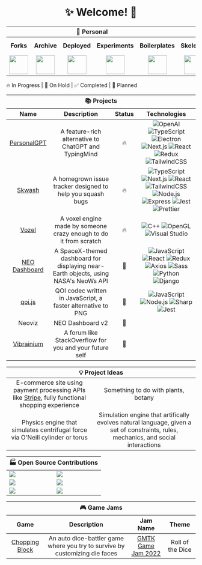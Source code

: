 <h1 align="center">✨ Welcome! 🌌</h1>

<table>
  <thead>
    <tr>
      <th align="center" colspan="5">🏡 Personal</th>
      <th align="center" colspan="3">🏢 Team</th>
    </tr>
  </thead>
  <tbody>
    <tr>
      <td align="center"><b>Forks</b></td>
      <td align="center"><b>Archive</b></td>
      <td align="center"><b>Deployed</b></td>
      <td align="center"><b>Experiments</b></td>
      <td align="center"><b>Boilerplates</b></td>
      <td align="center"><b>Skelenet</b></td>
      <td align="center"><b>Ariesnet</b></td>
      <td align="center"><b>Civil Engineers</b></td>
    </tr>
    <tr>
      <td align="center">
        <a href="https://github.com/RickyC0626-forks" title="Forked Projects">
          <img src="https://avatars.githubusercontent.com/u/121321200?s=200&v=4" width="50">
        </a>
      </td>
      <td align="center">
        <a href="https://github.com/RickyC0626-archive" title="Archived Projects">
          <img src="https://avatars.githubusercontent.com/u/121328201?s=200&v=4" width="50">
        </a>
      </td>
      <td align="center">
        <a href="https://github.com/RickyC0626-gh-pages" title="Deployed Pages">
          <img src="https://avatars.githubusercontent.com/u/121332196?s=200&v=4" width="50">
        </a>
      </td>
      <td align="center">
        <a href="https://github.com/RickyC0626-experiments" title="Experiments">
          <img src="https://avatars.githubusercontent.com/u/121334105?s=200&v=4" width="50">
        </a>
      </td>
      <td align="center">
        <a href="https://github.com/RickyC0626-boilerplate" title="Boilerplates">
          <img src="https://avatars.githubusercontent.com/u/121332704?s=200&v=4" width="50">
        </a>
      </td>
      <td align="center">
        <a href="https://github.com/skelenet" title="Skelenet Labs">
          <img src="https://avatars.githubusercontent.com/u/86542896?s=200&v=4" width="50">
        </a>
      </td>
      <td align="center">
        <a href="https://github.com/ariesnet" title="Aries Network">
          <img src="https://avatars.githubusercontent.com/u/101829519?s=200&v=4" width="50">
        </a>
      </td>
      <td align="center">
        <a href="https://github.com/Civil-Engineers" title="Civil Engineers">
          <img src="https://avatars.githubusercontent.com/u/109439685?s=200&v=4" width="50">
        </a>
      </td>
    </tr>
  </tbody>
</table>

<span>🔥 In Progress | 🛑 On Hold | ✅ Completed | 💭 Planned</span>
<table>
  <thead>
    <tr>
      <th align="center" colspan="10">📚 Projects</th>
    </tr>
    <tr>
      <th align="center">Name</th>
      <th align="center">Description</th>
      <th align="center">Status</th>
      <th align="center">Technologies</th>
    </tr>
  </thead>
  <tbody>
    <tr>
      <td align="center">
        <a href="https://github.com/personalgpt/personalgpt" title="personalgpt/personalgpt">
          <span>PersonalGPT</span>
        </a>
      </td>
      <td align="center">A feature-rich alternative to ChatGPT and TypingMind</td>
      <td align="center" title="In Progress">🔥</td>
      <td align="center">
        <img alt="OpenAI" src="https://img.shields.io/badge/-OpenAI-0d1117?style=for-the-badge&logo=openai&logoColor=412991" />
        <img alt="TypeScript" src="https://img.shields.io/badge/-TypeScript-0d1117?style=for-the-badge&logo=typescript&logoColor=3178C6" />
        <img alt="Electron" src="https://img.shields.io/badge/-Electron-0d1117?style=for-the-badge&logo=electron&logoColor=47848F" />
        <img alt="Next.js" src="https://img.shields.io/badge/-Next.js-0d1117?style=for-the-badge&logo=next.js&logoColor=white" />
        <img alt="React" src="https://img.shields.io/badge/-React-0d1117?style=for-the-badge&logo=react&logoColor=61DAFB" />
        <img alt="Redux" src="https://img.shields.io/badge/-Redux-0d1117?style=for-the-badge&logo=redux&logoColor=764ABC" />
        <img alt="TailwindCSS" src="https://img.shields.io/badge/-TailwindCSS-0d1117?style=for-the-badge&logo=tailwindcss&logoColor=06B6D4" />
      </td>
    </tr>
    <tr>
      <td align="center">
        <a href="https://github.com/rickyc0626/skwash" title="rickyc0626/skwash">
          <span>Skwash</span>
        </a>
      </td>
      <td align="center">A homegrown issue tracker designed to help you squash bugs</td>
      <td align="center" title="In Progress">🔥</td>
      <td align="center">
        <img alt="TypeScript" src="https://img.shields.io/badge/-TypeScript-0d1117?style=for-the-badge&logo=typescript&logoColor=3178C6" />
        <img alt="Next.js" src="https://img.shields.io/badge/-Next.js-0d1117?style=for-the-badge&logo=next.js&logoColor=white" />
        <img alt="React" src="https://img.shields.io/badge/-React-0d1117?style=for-the-badge&logo=react&logoColor=61DAFB" />
        <img alt="TailwindCSS" src="https://img.shields.io/badge/-TailwindCSS-0d1117?style=for-the-badge&logo=tailwindcss&logoColor=06B6D4" />
        <img alt="Node.js" src="https://img.shields.io/badge/-Node.js-0d1117?style=for-the-badge&logo=node.js&logoColor=339933" />
        <img alt="Express" src="https://img.shields.io/badge/-Express-0d1117?style=for-the-badge&logo=express&logoColor=white" />
        <img alt="Jest" src="https://img.shields.io/badge/-Jest-0d1117?style=for-the-badge&logo=jest&logoColor=C21325" />
        <img alt="Prettier" src="https://img.shields.io/badge/-Prettier-0d1117?style=for-the-badge&logo=prettier&logoColor=F7B93E" />
      </td>
    </tr>
    <tr>
      <td align="center">
        <a href="https://github.com/rickyc0626/vozel" title="rickyc0626/vozel">
          <span>Vozel</span>
        </a>
      </td>
      <td align="center">A voxel engine made by someone crazy enough to do it from scratch</td>
      <td align="center" title="In Progress">🔥</td>
      <td align="center">
        <img alt="C++" src="https://img.shields.io/badge/-C++-0d1117?style=for-the-badge&logo=cplusplus&logoColor=00599C" />
        <img alt="OpenGL" src="https://img.shields.io/badge/-OpenGL-0d1117?style=for-the-badge&logo=opengl&logoColor=5586A4" />
        <img alt="Visual Studio" src="https://img.shields.io/badge/-Visual Studio-0d1117?style=for-the-badge&logo=visualstudio&logoColor=5C2D91" />
      </td>
    </tr>
    <tr>
      <td align="center">
        <a href="https://devpost.com/software/neo-dashboard-z160cl" title="devpost/neo-dashboard">
          <span>NEO Dashboard</span>
        </a>
      </td>
      <td align="center">A SpaceX-themed dashboard for displaying near-Earth objects, using NASA's NeoWs API</td>
      <td align="center" title="On Hold">🛑</td>
      <td align="center">
        <img alt="JavaScript" src="https://img.shields.io/badge/-JavaScript-0d1117?style=for-the-badge&logo=javascript&logoColor=F7DF1E" />
        <img alt="React" src="https://img.shields.io/badge/-React-0d1117?style=for-the-badge&logo=react&logoColor=61DAFB" />
        <img alt="Redux" src="https://img.shields.io/badge/-Redux-0d1117?style=for-the-badge&logo=redux&logoColor=764ABC" />
        <img alt="Axios" src="https://img.shields.io/badge/-Axios-0d1117?style=for-the-badge&logo=axios&logoColor=5A29E4" />
        <img alt="Sass" src="https://img.shields.io/badge/-Sass-0d1117?style=for-the-badge&logo=sass&logoColor=CC6699" />
        <img alt="Python" src="https://img.shields.io/badge/-Python-0d1117?style=for-the-badge&logo=python&logoColor=3776AB" />
        <img alt="Django" src="https://img.shields.io/badge/-Django-0d1117?style=for-the-badge&logo=django&logoColor=092E20" />
      </td>
    </tr>
    <tr>
      <td align="center">
        <a href="https://github.com/rickyc0626/qoi.js" title="rickyc0626/qoi.js">
          <span>qoi.js</span>
        </a>
      </td>
      <td align="center">QOI codec written in JavaScript, a faster alternative to PNG</td>
      <td align="center" title="On Hold">🛑</td>
      <td align="center">
        <img alt="JavaScript" src="https://img.shields.io/badge/-JavaScript-0d1117?style=for-the-badge&logo=javascript&logoColor=F7DF1E" />
        <img alt="Node.js" src="https://img.shields.io/badge/-Node.js-0d1117?style=for-the-badge&logo=node.js&logoColor=339933" />
        <img alt="Sharp" src="https://img.shields.io/badge/-Sharp-0d1117?style=for-the-badge&logo=sharp&logoColor=99CC00" />
        <img alt="Jest" src="https://img.shields.io/badge/-Jest-0d1117?style=for-the-badge&logo=jest&logoColor=C21325" />
      </td>
    </tr>
    <tr>
      <td align="center">
        <span>Neoviz</span>
      </td>
      <td align="center">NEO Dashboard v2</td>
      <td align="center" title="Planned">💭</td>
      <td align="center">
      </td>
    </tr>
    <tr>
      <td align="center">
        <a href="https://github.com/rickyc0626/vibrainium" title="rickyc0626/vibrainium">
          <span>Vibrainium</span>
        </a>
      </td>
      <td align="center">A forum like StackOverflow for you and your future self</td>
      <td align="center" title="Planned">💭</td>
      <td align="center">
      </td>
    </tr>
  </tbody>
</table>

<table>
  <thead>
    <tr>
      <th align="center" colspan="5">💡 Project Ideas</th>
    </tr>
  </thead>
  <tbody>
    <tr>
      <td align="center">
        E-commerce site using payment processing APIs like <a href="https://stripe.com/"><span>Stripe</span></a>, fully functional shopping experience
      </td>
      <td align="center">
        Something to do with plants, botany
      </td>
    </tr>
    <tr>
      <td align="center">
        Physics engine that simulates centrifugal force via O'Neill cylinder or torus
      </td>
      <td align="center">
        Simulation engine that artifically evolves natural language, given a set of constraints, rules, mechanics, and social interactions
      </td>
    </tr>
  </tbody>
</table>

<table>
  <thead>
    <tr>
      <th align="center" colspan="2">🏭 Open Source Contributions</th>
    </tr>
  </thead>
  <tbody>
    <tr>
      <td>
        <a href="https://github.com/boardgameio/boardgame.io" title="boardgameio/boardgame.io">
          <img src="https://github-readme-stats.vercel.app/api/pin/?username=boardgameio&repo=boardgame.io&theme=github_dark_dimmed">
        </a>
      </td>
      <td>
        <a href="https://github.com/questdb/questdb" title="questdb/questdb">
          <img src="https://github-readme-stats.vercel.app/api/pin/?username=questdb&repo=questdb&theme=github_dark_dimmed">
        </a>
      </td>
    </tr>
    <tr>
      <td>
        <a href="https://github.com/manimcommunity/manim" title="ManimCommunity/manim">
          <img src="https://github-readme-stats.vercel.app/api/pin/?username=manimcommunity&repo=manim&theme=github_dark_dimmed">
        </a>
      </td>
      <td>
        <a href="https://github.com/ManimCommunity/ManimPango" title="ManimCommunity/ManimPango">
          <img src="https://github-readme-stats.vercel.app/api/pin/?username=manimcommunity&repo=manimpango&theme=github_dark_dimmed">
        </a>
      </td>
    </tr>
    <tr>
      <td>
        <a href="https://github.com/discourse/discourse" title="discourse/discourse">
          <img src="https://github-readme-stats.vercel.app/api/pin/?username=discourse&repo=discourse&theme=github_dark_dimmed">
        </a>
      </td>
      <td>
        <a href="https://github.com/discourse/discourse-data-explorer" title="discourse/discourse-data-explorer">
          <img src="https://github-readme-stats.vercel.app/api/pin/?username=discourse&repo=discourse-data-explorer&theme=github_dark_dimmed">
        </a>
      </td>
    </tr>
  </tbody>
</table>

<table>
  <thead>
    <tr>
      <th align="center" colspan="10">🎮 Game Jams</th>
    </tr>
    <tr>
      <th align="center">Game</th>
      <th align="center">Description</th>
      <th align="center">Jam Name</th>
      <th align="center">Theme</th>
    </tr>
  </thead>
  <tbody>
    <tr>
      <td align="center">
        <a href="https://github.com/Civil-Engineers/chopping-block" title="Civil-Engineers/chopping-block">
          <span>Chopping Block</span>
        </a>
      </td>
      <td align="center">An auto dice-battler game where you try to survive by customizing die faces</td>
      <td align="center">
        <a href="https://itch.io/jam/gmtk-jam-2022">
          <span>GMTK Game Jam 2022</span>
        </a>
      </td>
      <td align="center">Roll of the Dice</td>
    </tr>
  </tbody>
</table>
